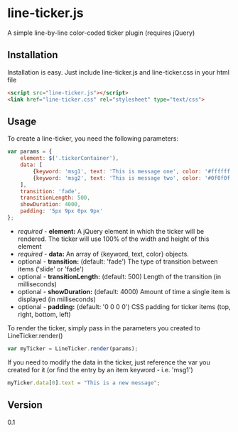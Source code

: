 line-ticker.js
=========

A simple line-by-line color-coded ticker plugin (requires jQuery)

Installation
------------
Installation is easy. Just include line-ticker.js and line-ticker.css in your html file
```html
<script src="line-ticker.js"></script>
<link href="line-ticker.css" rel="stylesheet" type="text/css">
```

Usage
-----
To create a line-ticker, you need the following parameters:
```javascript
var params = {
    element: $('.tickerContainer'),
    data: [
        {keyword: 'msg1', text: 'This is message one', color: '#ffffff'},
        {keyword: 'msg2', text: 'This is message two', color: '#0f0f0f'}
    ],
    transition: 'fade',
    transitionLength: 500,
    showDuration: 4000,
    padding: '5px 9px 0px 9px'
};
```
- *required* - **element:** A jQuery element in which the ticker will be rendered. The ticker will use 100% of the width and height of this element
- *required* - **data:** An array of {keyword, text, color} objects.
- optional - **transition:** (default: 'fade') The type of transition between items ('slide' or 'fade')
- optional - **transitionLength:** (default: 500) Length of the transition (in milliseconds)
- optional - **showDuration:** (default: 4000) Amount of time a single item is displayed (in milliseconds)
- optional - **padding:** (default: '0 0 0 0') CSS padding for ticker items (top, right, bottom, left)

To render the ticker, simply pass in the parameters you created to LineTicker.render()
```javascript
var myTicker = LineTicker.render(params);
```
If you need to modify the data in the ticker, just reference the var you created for it (or find the entry by an item keyword - i.e. 'msg1')
```javascript
myTicker.data[0].text = "This is a new message";
```

Version
----

0.1